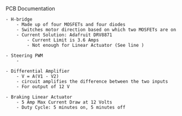 PCB Documentation




	- H-bridge
		- Made up of four MOSFETs and four diodes
		- Switches motor direction based on which two MOSFETs are on
		- Current Solution: Adafruit DRV8871
			- Current Limit is 3.6 Amps
			- Not enough for Linear Actuator (See line )
			
	- Steering PWM
		- 
		
	- Differential Amplifier
		- V = A(V1 - V2)
		- circuit amplifies the difference between the two inputs
		- For output of 12 V
		
	- Braking Linear Actuator
		- 5 Amp Max Current Draw at 12 Volts
		- Duty Cycle: 5 minutes on, 5 minutes off